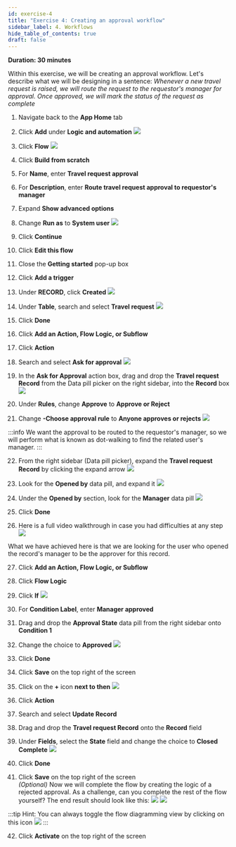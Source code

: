 ```yaml
---
id: exercise-4
title: "Exercise 4: Creating an approval workflow"
sidebar_label: 4. Workflows
hide_table_of_contents: true
draft: false
---
```


**Duration: 30 minutes**

Within this exercise, we will be creating an approval workflow. Let's describe what we will be designing in a sentence: *Whenever a new travel request is raised, we will route the request to the requestor's manager for approval. Once approved, we will mark the status of the request as complete*

1. Navigate back to the **App Home** tab


2. Click **Add** under **Logic and automation**
![](images/addworkflow.png)


3. Click **Flow**
![](images/2023-11-08-17-46-44.png)


4. Click **Build from scratch**


5. For **Name**, enter **Travel request approval**


6. For **Description**, enter **Route travel request approval to requestor's manager**


7. Expand **Show advanced options**


8. Change **Run as** to **System user**
![](images/flowname.png)


9. Click **Continue**


10. Click **Edit this flow**


11. Close the **Getting started** pop-up box


12. Click **Add a trigger**


13. Under **RECORD**, click **Created**
![](images/2023-11-08-17-54-01.png)


14. Under **Table**, search and select **Travel request**
![](images/tableselect.png)


15. Click **Done**


16. Click **Add an Action, Flow Logic, or Subflow**


17. Click **Action**


18. Search and select **Ask for approval**
![](images/askforapproval.png)


19. In the **Ask for Approval** action box, drag and drop the **Travel request Record** from the Data pill picker on the right sidebar, into the **Record** box
![](images/dragrecord.png)


20. Under **Rules**, change **Approve** to **Approve or Reject**


21. Change **-Choose approval rule** to **Anyone approves or rejects**
![](images/afa.png)

:::info
We want the approval to be routed to the requestor's manager, so we will perform what is known as dot-walking to find the related user's manager.
:::

22. From the right sidebar (Data pill picker), expand the **Travel request Record** by clicking the expand arrow
![](images/expanddatapill.png)


23. Look for the **Opened by** data pill, and expand it
![](images/openedby.png)


24. Under the **Opened by** section, look for the **Manager** data pill
![](images/dropmanager.png)


25. Click **Done**


26. Here is a full video walkthrough in case you had difficulties at any step
![](images/afastep.gif)

What we have achieved here is that we are looking for the user who opened the record's manager to be the approver for this record.

27. Click **Add an Action, Flow Logic, or Subflow**


28. Click **Flow Logic**


29. Click **If**
![](images/if.png)


30. For **Condition Label**, enter **Manager approved**


31. Drag and drop the **Approval State** data pill from the right sidebar onto **Condition 1**


32. Change the choice to **Approved**
![](images/stateapproved.png)


33. Click **Done**


34. Click **Save** on the top right of the screen


35. Click on the **+** icon **next to then**
![](images/thenplus.png)


36. Click **Action**


37. Search and select **Update Record**


38. Drag and drop the **Travel request Record** onto the **Record** field


39. Under **Fields**, select the **State** field and change the choice to **Closed Complete**
![](images/closedcomplete.png)


40. Click **Done**


41. Click **Save** on the top right of the screen<br/>*(Optional)* Now we will complete the flow by creating the logic of a rejected approval. As a challenge, can you complete the rest of the flow yourself? The end result should look like this:
![](images/rejected1.png) 
![](images/rejected2.png)


:::tip
Hint: You can always toggle the flow diagramming view by clicking on this icon
![](images/flowdiagram.png)
:::

42. Click **Activate** on the top right of the screen